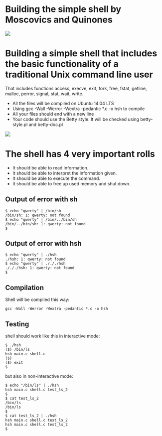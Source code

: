 # Building the simple shell by Moscovics and Quinones

![](https://s3.amazonaws.com/intranet-projects-files/holbertonschool-low_level_programming/235/shell.jpeg)

# Building a simple shell that includes the basic functionality of a traditional Unix command line user 
 
 That includes functions access, execve, exit, fork, free, fstat, getline, malloc, perror, signal, stat, wait, write. 
 
 - All the files will be compiled on Ubuntu 14.04 LTS
 - Using gcc -Wall -Werror -Wextra -pedantic *.c -o hsh to compile
 - All your files should end with a new line
 - Your code should use the Betty style. It will be checked using betty-style.pl and betty-doc.pl
 

![](https://en.opensuse.org/images/e/e2/Flow1.jpg)

# The shell has 4 very important rolls 

* It should be able to read information.
* It should be able to interpret the information given.
* It should be able to execute the command. 
* It should be able to free up used memory and shut down. 

## Output of error with sh 
```
$ echo "qwerty" | /bin/sh
/bin/sh: 1: qwerty: not found
$ echo "qwerty" | /bin/../bin/sh
/bin/../bin/sh: 1: qwerty: not found
$
```

## Output of error with hsh
```
$ echo "qwerty" | ./hsh
./hsh: 1: qwerty: not found
$ echo "qwerty" | ./././hsh
./././hsh: 1: qwerty: not found
$
```
## Compilation
Shell will be compiled this way:
```
gcc -Wall -Werror -Wextra -pedantic *.c -o hsh
```
## Testing 
shell should work like this in interactive mode:
```
$ ./hsh
($) /bin/ls
hsh main.c shell.c
($)
($) exit
$
```
but also in non-interactive mode:
```
$ echo "/bin/ls" | ./hsh
hsh main.c shell.c test_ls_2
$
$ cat test_ls_2
/bin/ls
/bin/ls
$
$ cat test_ls_2 | ./hsh
hsh main.c shell.c test_ls_2
hsh main.c shell.c test_ls_2
$
```
